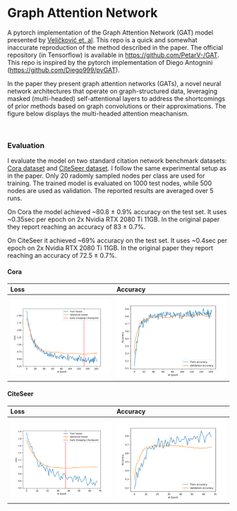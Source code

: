 # Graph Attention Network

A pytorch implementation of the Graph Attention Network (GAT) model presented by [Veličković et. al](https://arxiv.org/abs/1710.10903).
This repo is a quick and somewhat inaccurate reproduction of the method described in the paper. 
The official repository (in Tensorflow) is available in https://github.com/PetarV-/GAT. This repo is inspired by the pytorch implementation of 
Diego Antognini (https://github.com/Diego999/pyGAT).

In the paper they present graph attention networks (GATs), a novel neural network architectures
that operate on graph-structured data, leveraging masked (multi-headed) self-attentional layers to
address the shortcomings of prior methods based on graph convolutions or their
approximations. The figure below displays the multi-headed attention meachanism. 

<img src="https://i.imgur.com/kQEMbXF.png" alt="" width="600"/>



### Evaluation
I evaluate the model on two standard citation network benchmark datasets: [Cora dataset](https://relational.fit.cvut.cz/dataset/CORA) and [CiteSeer dataset](https://linqs.soe.ucsc.edu/data). I follow the same experimental setup as in the paper. Only 20 radomly sampled nodes per class are used for training. The trained model is evaluated on 1000 test nodes, while 500 nodes are used as validation. The reported results are averaged over 5 runs. 

On Cora the model achieved ~80.8 ± 0.9% accuracy on the test set. It uses ~0.35sec per epoch on 2x Nvidia RTX 2080 Ti 11GB.
In the original paper they report reaching an accuracy of 83 ± 0.7%.


On CiteSeer it achieved ~69% accuracy on the test set. It uses ~0.4sec per epoch on 2x Nvidia RTX 2080 Ti 11GB.
In the original paper they report reaching an accuracy of 72.5 ± 0.7%.


#### Cora
Loss | Accuracy
:--- | :--- 
![](/outputs/Cora/att_loss_plot.png) | ![](/outputs/Cora/att_accuracy_plot.png)


#### CiteSeer
Loss | Accuracy
:--- | :--- 
![](/outputs/CiteSeer/att_loss_plot.png) | ![](/outputs/CiteSeer/att_accuracy_plot.png)
